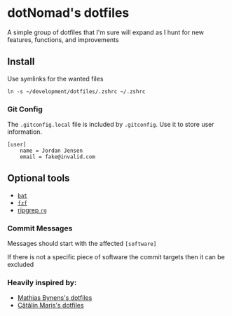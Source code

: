 # dotNomad's dotfiles

A simple group of dotfiles that I'm sure will expand as I hunt for new features,
functions, and improvements

## Install

Use symlinks for the wanted files

```
ln -s ~/development/dotfiles/.zshrc ~/.zshrc
```

### Git Config

The `.gitconfig.local` file is included by `.gitconfig`. Use it to store user
information.

```
[user]
    name = Jordan Jensen
    email = fake@invalid.com
```

## Optional tools

- [`bat`](https://github.com/sharkdp/bat)
- [`fzf`](https://github.com/junegunn/fzf)
- [ripgrep `rg`](https://github.com/BurntSushi/ripgrep)

### Commit Messages

Messages should start with the affected `[software]`

If there is not a specific piece of software the commit targets then it can be
excluded

### Heavily inspired by:
* [Mathias Bynens's dotfiles](https://github.com/mathiasbynens/dotfiles)
* [Cătălin Mariș's dotfiles](https://github.com/alrra/dotfiles)
